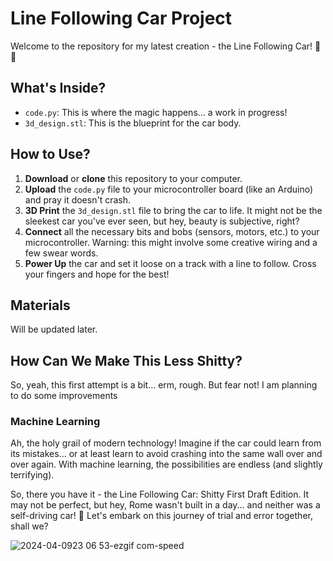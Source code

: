 # Line Following Car Project

Welcome to the repository for my latest creation - the Line Following Car! 🚗💨

## What's Inside?

- `code.py`: This is where the magic happens... a work in progress!
- `3d_design.stl`: This is the blueprint for the car body.

## How to Use?

1. **Download** or **clone** this repository to your computer. 
2. **Upload** the `code.py` file to your microcontroller board (like an Arduino) and pray it doesn't crash.
3. **3D Print** the `3d_design.stl` file to bring the car to life. It might not be the sleekest car you've ever seen, but hey, beauty is subjective, right?
4. **Connect** all the necessary bits and bobs (sensors, motors, etc.) to your microcontroller. Warning: this might involve some creative wiring and a few swear words.
5. **Power Up** the car and set it loose on a track with a line to follow. Cross your fingers and hope for the best!

## Materials

Will be updated later.

## How Can We Make This Less Shitty?

So, yeah, this first attempt is a bit... erm, rough. But fear not! I am planning to do some improvements

### Machine Learning
Ah, the holy grail of modern technology! Imagine if the car could learn from its mistakes... or at least learn to avoid crashing into the same wall over and over again. With machine learning, the possibilities are endless (and slightly terrifying).


So, there you have it - the Line Following Car: Shitty First Draft Edition. It may not be perfect, but hey, Rome wasn't built in a day... and neither was a self-driving car! 🤖 Let's embark on this journey of trial and error together, shall we?

![2024-04-0923 06 53-ezgif com-speed](https://github.com/pr0fi7/line_following_car/assets/53155116/7bac923e-45a1-4a86-8485-b83565c227dc)

